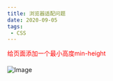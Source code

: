 ```yaml
---
title: 浏览器适配问题
date: 2020-09-05
tags:
 - CSS
---
```


<p style="color:red;margin-bottom:20px">给页面添加一个最小高度min-height</p>

![Image](/img/browser.png)